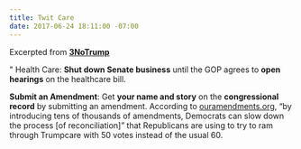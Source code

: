```yaml
---
title: Twit Care
date: 2017-06-24 18:11:00 -07:00
---
```


Excerpted from [**3NoTrump**](http://www.3notrump.org/weekly-actions-june-20-2017/)

" Health Care: **Shut down Senate business** until the GOP agrees to **open hearings** on the healthcare bill.

**Submit an Amendment**: Get **your name and story** on the **congressional record** by submitting an amendment. According to [ouramendments.org](https://www.ouramendments.org/), “by introducing tens of thousands of amendments, Democrats can slow down the process [of reconciliation]” that Republicans are using to try to ram through Trumpcare with 50 votes instead of the usual 60.
